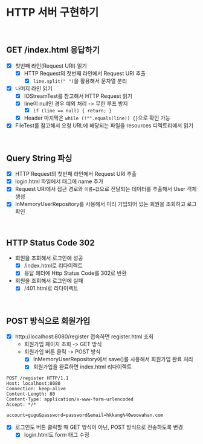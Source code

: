 # HTTP 서버 구현하기

<br/>

## GET /index.html 응답하기

- [x] 첫번째 라인(Request URI) 읽기
    - [x] HTTP Request의 첫번째 라인에서 Request URI 추출
        - [x] `line.split(" ")`을 활용해서 문자열 분리
- [x] 나머지 라인 읽기
    - [x] IOStreamTest를 참고해서 HTTP Request 읽기
    - [x] line이 null인 경우 예외 처리 -> 무한 루프 방지
        - [x] `if (line == null) { return; }`
    - [x] Header 마지막은 `while (!"".equals(line)) {}`으로 확인 가능
- [x] FileTest를 참고해서 요청 URL에 해당되는 파일을 resources 디렉토리에서 읽기

<br/>

## Query String 파싱

- [x] HTTP Request의 첫번째 라인에서 Request URI 추출
- [x] login.html 파일에서 태그에 name 추가
- [x] Request URI에서 접근 경로와 `이름=값`으로 전달되는 데이터를 추출해서 User 객체 생성
- [x] InMemoryUserRepository를 사용해서 미리 가입되어 있는 회원을 조회하고 로그 확인

<br/>

## HTTP Status Code 302

- 회원을 조회해서 로그인에 성공
    - [x] /index.html로 리다이렉트
    - [x] 응답 헤더에 Http Status Code를 302로 반환
- 회원을 조회해서 로그인에 실패
    - [x] /401.html로 리다이렉트

<br/>

## POST 방식으로 회원가입

- [x] http://localhost:8080/register 접속하면 register.html 조회
    - 회원가입 페이지 조회 -> GET 방식
    - 회원가입 버튼 클릭 -> POST 방식
        - [x] InMemoryUserRepository에서 save()를 사용해서 회원가입 완료 처리
        - [x] 회원가입을 완료하면 index.html 리다이렉트
```http request
POST /register HTTP/1.1
Host: localhost:8080
Connection: keep-alive
Content-Length: 80
Content-Type: application/x-www-form-urlencoded
Accept: */*

account=gugu&password=password&email=hkkang%40woowahan.com
```
- [x] 로그인도 버튼 클릭할 때 GET 방식이 아닌, POST 방식으로 전송하도록 변경
    - [x] login.html도 form 태그 수정
